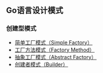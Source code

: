 ## Go语言设计模式

### 创建型模式

- [简单工厂模式（Simple Factory）](https://github.com/cecil777/golang-design-pattern/blob/main/00_simple_factory/README.md)
- [工厂方法模式（Factory Method）](https://github.com/cecil777/golang-design-pattern/blob/main/04_factory_method/README.md)
- [抽象工厂模式（Abstract Factory）](https://github.com/cecil777/golang-design-pattern/blob/main/05_abstract_factory/README.md)
- [创建者模式（Builder）](https://github.com/cecil777/golang-design-pattern/blob/main/06_builder/README.md)
